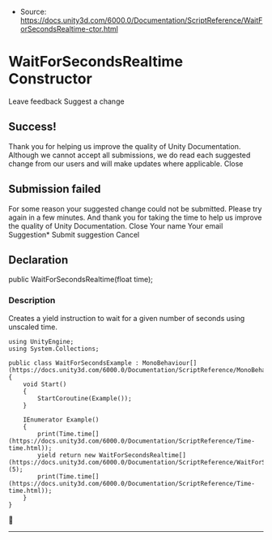 * Source: https://docs.unity3d.com/6000.0/Documentation/ScriptReference/WaitForSecondsRealtime-ctor.html

# WaitForSecondsRealtime Constructor
Leave feedback
Suggest a change
## Success!
Thank you for helping us improve the quality of Unity Documentation. Although we cannot accept all submissions, we do read each suggested change from our users and will make updates where applicable.
Close
## Submission failed
For some reason your suggested change could not be submitted. Please <a>try again</a> in a few minutes. And thank you for taking the time to help us improve the quality of Unity Documentation.
Close
Your name Your email Suggestion* Submit suggestion
Cancel
## Declaration
public WaitForSecondsRealtime(float time); 
### Description
Creates a yield instruction to wait for a given number of seconds using unscaled time.
```
using UnityEngine;
using System.Collections;  
  
public class WaitForSecondsExample : MonoBehaviour[](https://docs.unity3d.com/6000.0/Documentation/ScriptReference/MonoBehaviour.html)
{
    void Start()
    {
        StartCoroutine(Example());
    }  
  
    IEnumerator Example()
    {
        print(Time.time[](https://docs.unity3d.com/6000.0/Documentation/ScriptReference/Time-time.html));
        yield return new WaitForSecondsRealtime[](https://docs.unity3d.com/6000.0/Documentation/ScriptReference/WaitForSecondsRealtime.html)(5);
        print(Time.time[](https://docs.unity3d.com/6000.0/Documentation/ScriptReference/Time-time.html));
    }
}

```

* * *
